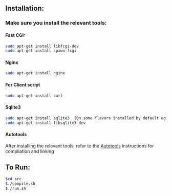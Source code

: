 ## Installation:
### Make sure you install the relevant tools:

#### Fast CGI:
```bash
sudo apt-get install libfcgi-dev
sudo apt-get install spawn-fcgi
```

#### Nginx
```bash
sudo apt-get install nginx
```

#### For Client script
```bash
sudo apt-get install curl
```

#### Sqlite3
```bash
sudo apt-get install sqlite3  (On some flavors installed by default eg; Ubuntu 16.04)
sudo apt-get install libsqlite3-dev
```

#### Autotools

After installing the relevant tools, refer to the [Autotools](Autotools.md) instructions for compliation and linking

## To Run:
```bash
$cd src
$./compile.sh
$./run.sh
```
